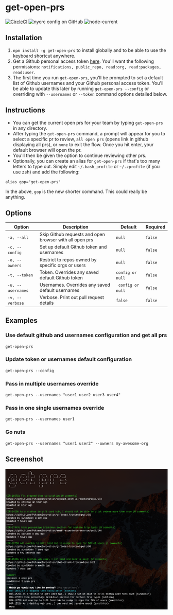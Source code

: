 # get-open-prs
[![CircleCI](https://circleci.com/gh/sdotson/get-open-prs.svg?style=svg&circle-token=dcee4082855c265ccf63c1c581bc3229b2a174ff)](https://circleci.com/gh/sdotson/get-open-prs)
![nycrc config on GitHub](https://img.shields.io/nycrc/sdotson/get-open-prs)
![node-current](https://img.shields.io/node/v/get-open-prs)

## Installation
1. `npm install -g get-open-prs` to install globally and to be able to use the keyboard shortcut anywhere.
2. Get a Github personal access token [here](https://github.com/settings/tokens). You'll want the following permissions: `notifications, public_repo, read:org, read:packages, read:user`.
3. The first time you run `get-open-prs`, you'll be prompted to set a default list of Github usernames and your Github personal access token. You'll be able to update this later by running `get-open-prs --config` or overriding with `--usernames` or `--token` command options detailed below.

## Instructions
- You can get the current open prs for your team by typing `get-open-prs` in any directory.
- After typing the `get-open-prs` command, a prompt will appear for you to select a specific pr to review, `all open prs` (opens link in github displaying all prs), or `none` to exit the flow. Once you hit enter, your default browser will open the pr.
- You'll then be given the option to continue reviewing other prs.
- Optionally, you can create an alias for `get-open-prs` if that's too many letters to type out. Simply edit `~/.bash_profile` or `~/.zprofile` (if you use zsh) and add the following:

```
alias gop="get-open-prs"
```
In the above, `gop` is the new shorter command. This could really be anything.

## Options
|Option|Description|Default|Required|
|----|---|---|---|
|`-a, --all`|Skip Github requests and open browser with all open prs|`null`|`false`|
|`-c, --config`|Set up default Github token and usernames|`null`|`false`|
|`-o, --owners`|Restrict to repos owned by specific orgs or users|`null`|`false`|
|`-t, --token`|Token. Overrides any saved default Github token|`config or null`|`false`|
|`-u, --usernames`|Usernames. Overrides any saved default usernames|` config or null`|`false`|
|`-v, --verbose`|Verbose. Print out pull request details|`false`|`false`|

## Examples

### Use default github and usernames configuration and get all prs
```
get-open-prs
```
### Update token or usernames default configuration
```
get-open-prs --config
```
### Pass in multiple usernames override
```
get-open-prs --usernames "user1 user2 user3 user4"
```
### Pass in one single usernames override
```
get-open-prs --usernames user1
```
### Go nuts
```
get-open-prs --usernames "user1 user2" --owners my-awesome-org 
```
## Screenshot
![screenshot](https://raw.githubusercontent.com/sdotson/get-open-prs/master/screenshot.png)
